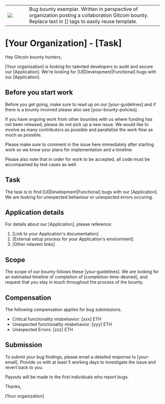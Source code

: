 <table>
<td width=100>
<img src='https://raw.githubusercontent.com/gitcoinco/gitcoinco/master/img/helmet.png'/>
</td>
<td width=800>
Bug bounty exemplar. Written in perspective of organization posting a collaboration Gitcoin bounty. Replace text in [] tags to easily reuse template. 
</td>
</table>

# [Your Organization] - [Task]

Hey Gitcoin bounty hunters,

[Your organization] is looking for talented developers to audit and secure our [Application]. We're looking for [UI|Development|Functional] bugs with our [Application].

## Before you start work

Before you get going, make sure to read up on our [your-guidelines] and if there is a bounty involved please also see [your-bounty-policies].

If you have ongoing work from other bounties with us where funding has not been released, please do not pick up a new issue. We would like to involve as many contributors as possible and parallelize the work flow as much as possible.

Please make sure to comment in the issue here immediately after starting work so we know your plans for implementation and a timeline.

Please also note that in order for work to be accepted, all code must be accompanied by test cases as well.

## Task

The task is to find [UI|Development|Functional] bugs with our [Application]. We are looking for unexpected behaviour or unexpected errors occuring. 

## Application details

For details about our [Application], please reference: 

1. [Link to your Application's documentation]
2. [External setup process for your Application's environment]
3. [Other relavent links]

## Scope

The scope of our bounty follows these [your-guidelines]. We are looking for an estimated timeline of completion of [completion-time-desired], and request that you stay in touch throughout the process of the bounty. 

## Compensation

The following compensation applies for bug submissions. 

* Critical functionality misbehavior: [xxx] ETH 
* Unexpected functionality misbehavior: [yyy] ETH 
* Unexpected Errors: [zzz] ETH

## Submission

To submit your bug findings, please email a detailed response to [your-email]. Provide us with at least 5 working days to investigate the issue and revert back to you.

Payouts will be made to the first individuals who report bugs.

Thanks,

[Your organization]
